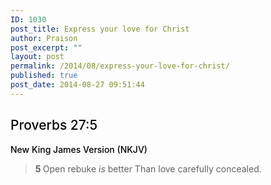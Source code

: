 ```yaml
---
ID: 1030
post_title: Express your love for Christ
author: Praison
post_excerpt: ""
layout: post
permalink: /2014/08/express-your-love-for-christ/
published: true
post_date: 2014-08-27 09:51:44
---
```

<h2 class="passage-display" style="font-weight: 500; color: #000000;"><span class="passage-display-bcv">Proverbs 27:5</span></h2>
<p class="passage-display" style="font-weight: 500; color: #000000;"><span class="passage-display-version">New King James Version (NKJV)</span></p>

<div class="poetry top-1" style="color: #000000;">
<blockquote>
<p class="line"><span id="en-NKJV-17175" class="text Prov-27-5"><span class="versenum" style="font-weight: bold;">5 </span>Open rebuke <i>is</i> better</span>
<span class="text Prov-27-5">Than love carefully concealed.</span></p>
</blockquote>
</div>